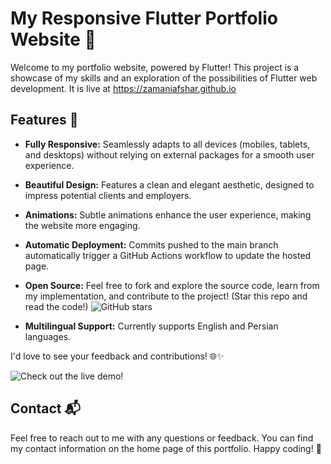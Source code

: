 # My Responsive Flutter Portfolio Website 🚀

Welcome to my portfolio website, powered by Flutter! This project is a showcase of my skills and an exploration of the possibilities of Flutter web development.
It is live at https://zamaniafshar.github.io

## Features 🌟

- **Fully Responsive:** Seamlessly adapts to all devices (mobiles, tablets, and desktops) without relying on external packages for a smooth user experience.
  
- **Beautiful Design:** Features a clean and elegant aesthetic, designed to impress potential clients and employers.

- **Animations:** Subtle animations enhance the user experience, making the website more engaging.

- **Automatic Deployment:** Commits pushed to the main branch automatically trigger a GitHub Actions workflow to update the hosted page.

- **Open Source:** Feel free to fork and explore the source code, learn from my implementation, and contribute to the project! (Star this repo and read the code!)
  ![GitHub stars](https://img.shields.io/github/stars/zamaniafshar/zamaniafshar.github.io?style=social)

- **Multilingual Support:** Currently supports English and Persian languages.

I'd love to see your feedback and contributions! 🌐✨

![Check out the live demo!](https://github.com/zamaniafshar/zamaniafshar.github.io/assets/88077166/3a97c84b-0609-4634-9f10-c06210fca2f6)

## Contact 📬

Feel free to reach out to me with any questions or feedback. You can find my contact information on the home page of this portfolio. Happy coding! 🚀
